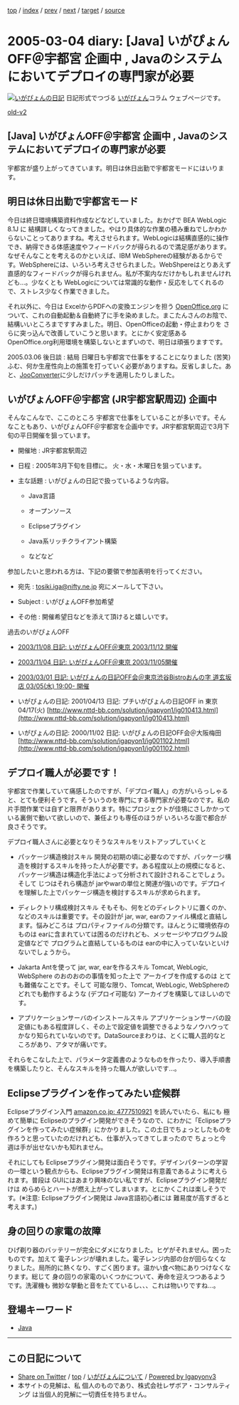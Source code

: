[top](../index.html) 
 / [index](index.html) 
 / [prev](ig050301.html) 
 / [next](ig050307.html) 
 / [target](https://www.igapyon.jp/igapyon/diary/2005/ig050304.html) 
 / [source](https://github.com/igapyon/diary/blob/master/2005/ig050304.src.md) 

2005-03-04 diary: [Java] いがぴょんOFF＠宇都宮 企画中 , Javaのシステムにおいてデプロイの専門家が必要
=====================================================================================================
[![いがぴょんの日記](https://www.igapyon.jp/igapyon/diary/images/iga200306s.jpg "いがぴょん")](https://www.igapyon.jp/igapyon/diary/memo/memoigapyon.html) 日記形式でつづる [いがぴょん](https://www.igapyon.jp/igapyon/diary/memo/memoigapyon.html)コラム ウェブページです。

[old-v2](ig050304-orig.html)

## [Java] いがぴょんOFF＠宇都宮 企画中 , Javaのシステムにおいてデプロイの専門家が必要

宇都宮が盛り上がってきています。明日は休日出勤で宇都宮モードにはいります。


## 明日は休日出勤で宇都宮モード

今日は終日環境構築資料作成などなどしていました。おかげで BEA WebLogic 8.1J に 結構詳しくなってきました。やはり具体的な作業の積み重ねでしかわからないことってありますね。考えさせられます。WebLogicは結構直感的に操作でき、納得できる体感速度やフィードバックが得られるので満足感があります。なぜそんなことを考えるのかといえば、IBM WebSphereの経験があるからです。WebSphereには、いろいろ考えさせられました。WebShpereはとりあえず 直感的なフィードバックが得られません。私が不案内なだけかもしれませんけれども…。少なくとも WebLogicについては常識的な動作・反応をしてくれるので、ストレス少なく作業できました。

それ以外に、今日は ExcelからPDFへの変換エンジンを担う [OpenOffice.org](http://ja.openoffice.org/) について、これの自動起動＆自動終了に手を染めました。まこたんさんのお陰で、結構いいところまですすみました。明日、OpenOfficeの起動・停止まわりを さらに突っ込んで改善していこうと思います。とにかく安定感ある
OpenOffice.org利用環境を構築しないとまずいので、明日は頑張りますです。

2005.03.06 後日談 : 結局 日曜日も宇都宮で仕事をすることになりました (苦笑) ふむ、何か生産性向上の施策を打っていく必要がありますね。反省しました。あと、[JooConverter](http://hp.vector.co.jp/authors/VA027994/joo/jooconverter.html)に少しだけパッチを適用したりしました。

## いがぴょんOFF＠宇都宮 (JR宇都宮駅周辺) 企画中

そんなこんなで、ここのところ 宇都宮で仕事をしていることが多いです。そんなこともあり、いがぴょんOFF＠宇都宮を企画中です。JR宇都宮駅周辺で3月下旬の平日開催を狙っています。

* 開催地 : JR宇都宮駅周辺
  
* 日程 : 2005年3月下旬を目標に。
  火・水・木曜日を狙っています。
  
* 主な話題 : いがぴょんの日記で扱っているような内容。
  
  * Java言語
    
  * オープンソース
    
  * Eclipseプラグイン
    
  * Java系リッチクライアント構築
    
  * などなど
  

参加したいと思われる方は、下記の要領で参加表明を行ってください。

* 宛先 : tosiki.iga@nifty.ne.jp 宛にメールして下さい。
  
* Subject : いがぴょんOFF参加希望
  
* その他 : 開催希望日などを添えて頂けると嬉しいです。

過去のいがぴょんOFF

* [2003/11/08 日記: いがぴょんOFF＠東京 2003/11/12 開催](../2003/ig031108.html)
  
* [2003/11/04 日記: いがぴょんOFF＠東京 2003/11/05開催](../2003/ig031104.html)
  
* [2003/03/01 日記: いがぴょんの日記OFF会＠東京渋谷Bistroおんの字 道玄坂店 03/05(水) 19:00- 開催](../2003/ig030301.html)
  
* いがぴょんの日記: 2001/04/13 日記: プチいがぴょんの日記OFF in 東京 04/17(火)
  [http://www.nttd-bb.com/solution/igapyon1/ig010413.html](http://www.nttd-bb.com/solution/igapyon1/ig010413.html)
  
* いがぴょんの日記: 2000/11/02 日記: いがぴょんの日記OFF会＠大阪梅田
  [http://www.nttd-bb.com/solution/igapyon1/ig001102.html](http://www.nttd-bb.com/solution/igapyon1/ig001102.html)

## デプロイ職人が必要です！

宇都宮で作業していて痛感したのですが、「デプロイ職人」の方がいらっしゃると、とても便利そうです。そういうのを専門にする専門家が必要なのです。私の片手間作業では自ずと限界があります。特にプロジェクトが佳境にさしかかっている裏側で動いて欲しいので、兼任よりも専任のほうが いろいろな面で都合が良さそうです。

デプロイ職人さんに必要となりそうなスキルをリストアップしていくと

* パッケージ構造検討スキル
  開発の初期の頃に必要なのですが、パッケージ構造を検討するスキルを持った人が必要です。ある程度以上の規模になると、パッケージ構造は構造化手法によって分析されて設計されることでしょう。そして
  じつはそれら構造が jarやwarの単位と関連が強いのです。デプロイを理解した上でパッケージ構造を検討するスキルが求められます。
  
* ディレクトリ構成検討スキル
  そもそも、何をどのディレクトリに置くのか、などのスキルは重要です。その設計が jar, war, earのファイル構成と直結します。悩みどころは
  プロパティファイルの分類です。ほんとうに環境依存のものは earに含まれていては困るのだけれども、メッセージやプログラム設定値などで プログラムと直結しているものは
  earの中に入っていないといけないでしょうから。
  
* Jakarta Antを使って jar, war, earを作るスキル
  Tomcat, WebLogic, WebSphere のおのおのの事情を知った上で アーカイブを作成するのは とても難儀なことです。そして
  可能な限り、Tomcat, WebLogic, WebSphereのどれでも動作するような (デプロイ可能な) アーカイブを構築してほしいのです。
  
* アプリケーションサーバのインストールスキル
  アプリケーションサーバの設定値にもある程度詳しく、その上で設定値を調整できるようなノウハウって かなり知られていないのです。DataSourceまわりは、とくに職人芸的なところがあり、アタマが痛いです。

それらをこなした上で、パラメータ定義書のようなものを作ったり、導入手順書を構築したりと、そんなスキルを持った職人が欲しいです…。

## Eclipseプラグインを作ってみたい症候群

Eclipseプラグイン入門 [amazon.co.jp: 4777510921](http://www.amazon.co.jp/exec/obidos/ASIN/4777510921/igapyondiary-22) を読んでいたら、私にも 極めて簡単に Eclipseのプラグイン開発ができそうなので、にわかに「Eclipseプラグインを作ってみたい症候群」にかかりました。この土日でちょっとしたものを作ろうと思っていたのだけれども、仕事が入ってきてしまったので ちょっと今週は手が出せないかも知れません。

それにしても Eclipseプラグイン開発は面白そうです。デザインパターンの学習の一環という観点からも、Eclipseプラグイン開発は有意義であるように考えられます。普段は
GUIにはあまり興味のない私ですが、Eclipseプラグイン開発だけは めらめらとハートが燃え上がってしまいます。とにかくこれは楽しそうです。(※注意:
Eclipseプラグイン開発は Java言語初心者には 難易度が高すぎると考えます。)

## 身の回りの家電の故障

ひげ剃り器のバッテリーが完全にダメになりました。ヒゲがそれません。困ったものです。加えて 電子レンジが壊れました。電子レンジ内部の台が回らなくなりました。局所的に熱くなり、すごく困ります。温かい食べ物にありつけなくなります。総じて 身の回りの家電のいくつかについて、寿命を迎えつつあるようです。洗濯機も 微妙な挙動と音をたてているし、、、これは物いりですね…。

## 登場キーワード

* [Java](../keyword/java.html)

----------------------------------------------------------------------------------------------------

## この日記について

* [Share on Twitter](https://twitter.com/intent/tweet?hashtags=igapyon%2Cdiary%2C%E3%81%84%E3%81%8C%E3%81%B4%E3%82%87%E3%82%93%2CJava&text=%5BJava%5D+%E3%81%84%E3%81%8C%E3%81%B4%E3%82%87%E3%82%93OFF%EF%BC%A0%E5%AE%87%E9%83%BD%E5%AE%AE+%E4%BC%81%E7%94%BB%E4%B8%AD+%2C+Java%E3%81%AE%E3%82%B7%E3%82%B9%E3%83%86%E3%83%A0%E3%81%AB%E3%81%8A%E3%81%84%E3%81%A6%E3%83%87%E3%83%97%E3%83%AD%E3%82%A4%E3%81%AE%E5%B0%82%E9%96%80%E5%AE%B6%E3%81%8C%E5%BF%85%E8%A6%81&url=https%3A%2F%2Fwww.igapyon.jp%2Figapyon%2Fdiary%2F2005%2Fig050304.html) / [top](../index.html) / [いがぴょんについて](https://www.igapyon.jp/igapyon/diary/memo/memoigapyon.html) / [Powered by Igapyonv3](https://github.com/igapyon/igapyonv3)
* 本サイトの見解は、私 個人のものであり、株式会社レザボア・コンサルティング は当個人的見解に一切責任を持ちません。 
